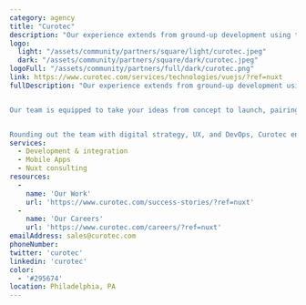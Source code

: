 ```yaml
---
category: agency
title: "Curotec"
description: "Our experience extends from ground-up development using the Nuxt.js framework to side-by-side collaborations that make in-house teams more productive with Nuxt. Innovation doesn’t stop or start at a company’s size. That’s why our skilled Nuxt.js development team has helped a wide variety of businesses - from enterprises to digital-first startups - realize their vision with highly-usable, seamless, professionally-built applications."
logo:
  light: "/assets/community/partners/square/light/curotec.jpeg"
  dark: "/assets/community/partners/square/dark/curotec.jpeg"
logoFull: "/assets/community/partners/full/dark/curotec.png"
link: https://www.curotec.com/services/technologies/vuejs/?ref=nuxt
fullDescription: "Our experience extends from ground-up development using the Nuxt.js framework to side-by-side collaborations that make in-house teams more productive with Nuxt. Innovation doesn’t stop or start at a company’s size. That’s why our skilled Nuxt.js development team has helped a wide variety of businesses - from enterprises to digital-first startups - realize their vision with highly-usable, seamless, professionally-built applications.


Our team is equipped to take your ideas from concept to launch, pairing the powerful Nuxt.js framework with complementary technologies such as Vue.js, Laravel, Node.js, WordPress, and more as well as deep software planning and design experience to transform your vision into reality. But Curotec can do more than greenfield development, drawing on the comprehensive skill set of our teams and leaders to step in at any stage of development, from planning and design to long-term support.


Rounding out the team with digital strategy, UX, and DevOps, Curotec engineers are positioned to partner with you to create beautiful, functional, and purpose-built applications."
services:
  - Development & integration
  - Mobile Apps
  - Nuxt consulting
resources:
  -
    name: 'Our Work'
    url: 'https://www.curotec.com/success-stories/?ref=nuxt'
  -
    name: 'Our Careers'
    url: 'https://www.curotec.com/careers/?ref=nuxt'
emailAddress: sales@curotec.com
phoneNumber:
twitter: 'curotec'
linkedin: 'curotec'
color:
  - '#295674'
location: Philadelphia, PA
---
```

